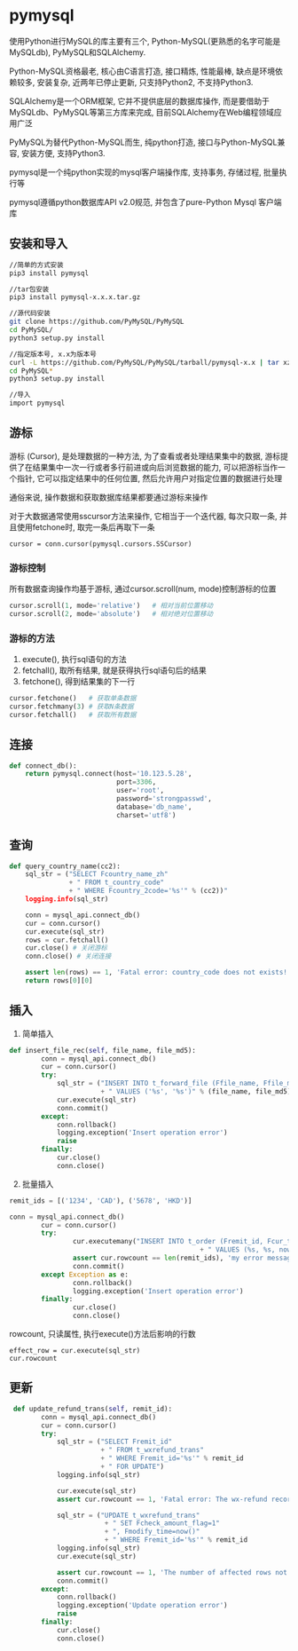 # pymysql

使用Python进行MySQL的库主要有三个, Python-MySQL(更熟悉的名字可能是MySQLdb), PyMySQL和SQLAlchemy. 

Python-MySQL资格最老, 核心由C语言打造, 接口精炼, 性能最棒, 缺点是环境依赖较多, 安装复杂, 近两年已停止更新, 只支持Python2, 不支持Python3. 

SQLAlchemy是一个ORM框架, 它并不提供底层的数据库操作, 而是要借助于MySQLdb、PyMySQL等第三方库来完成, 目前SQLAlchemy在Web编程领域应用广泛

PyMySQL为替代Python-MySQL而生, 纯python打造, 接口与Python-MySQL兼容, 安装方便, 支持Python3. 

pymysql是一个纯python实现的mysql客户端操作库, 支持事务, 存储过程, 批量执行等

pymysql遵循python数据库API v2.0规范, 并包含了pure-Python Mysql 客户端库

## 安装和导入

```sh
//简单的方式安装
pip3 install pymysql

//tar包安装
pip3 install pymysql-x.x.x.tar.gz

//源代码安装
git clone https://github.com/PyMySQL/PyMySQL
cd PyMySQL/
python3 setup.py install

//指定版本号, x.x为版本号
curl -L https://github.com/PyMySQL/PyMySQL/tarball/pymysql-x.x | tar xz
cd PyMySQL*
python3 setup.py install

//导入
import pymysql
```

## 游标

游标 (Cursor), 是处理数据的一种方法, 为了查看或者处理结果集中的数据, 游标提供了在结果集中一次一行或者多行前进或向后浏览数据的能力, 可以把游标当作一个指针, 它可以指定结果中的任何位置, 然后允许用户对指定位置的数据进行处理

通俗来说, 操作数据和获取数据库结果都要通过游标来操作

对于大数据通常使用sscursor方法来操作, 它相当于一个迭代器, 每次只取一条, 并且使用fetchone时, 取完一条后再取下一条
```
cursor = conn.cursor(pymysql.cursors.SSCursor)
```

### 游标控制

所有数据查询操作均基于游标, 通过cursor.scroll(num, mode)控制游标的位置
```python
cursor.scroll(1, mode='relative')   # 相对当前位置移动
cursor.scroll(2, mode='absolute')   # 相对绝对位置移动
```

### 游标的方法

1. execute(), 执行sql语句的方法
2. fetchall(), 取所有结果, 就是获得执行sql语句后的结果
3. fetchone(), 得到结果集的下一行

```python
cursor.fetchone()   # 获取单条数据
cursor.fetchmany(3) # 获取N条数据
cursor.fetchall()   # 获取所有数据
```

## 连接

```python
def connect_db():
    return pymysql.connect(host='10.123.5.28',
                           port=3306,
                           user='root',
                           password='strongpasswd',
                           database='db_name',
                           charset='utf8')
```

## 查询

```python
def query_country_name(cc2):
    sql_str = ("SELECT Fcountry_name_zh"
               + " FROM t_country_code"
               + " WHERE Fcountry_2code='%s'" % (cc2))"
    logging.info(sql_str)

    conn = mysql_api.connect_db()
    cur = conn.cursor()
    cur.execute(sql_str)
    rows = cur.fetchall()
    cur.close() # 关闭游标
    conn.close() # 关闭连接

    assert len(rows) == 1, 'Fatal error: country_code does not exists!'
    return rows[0][0]
```

## 插入

1. 简单插入
```python
def insert_file_rec(self, file_name, file_md5):
        conn = mysql_api.connect_db()
        cur = conn.cursor()
        try:
            sql_str = ("INSERT INTO t_forward_file (Ffile_name, Ffile_md5)", 
                       + " VALUES ('%s', '%s')" % (file_name, file_md5))
            cur.execute(sql_str)
            conn.commit()
        except:
            conn.rollback()
            logging.exception('Insert operation error')
            raise
        finally:
            cur.close()
            conn.close()
```

2. 批量插入
```python
remit_ids = [('1234', 'CAD'), ('5678', 'HKD')]

conn = mysql_api.connect_db()
        cur = conn.cursor()
        try:
                cur.executemany("INSERT INTO t_order (Fremit_id, Fcur_type, Fcreate_time)"
                                                + " VALUES (%s, %s, now())", new_items)
                assert cur.rowcount == len(remit_ids), 'my error message'
                conn.commit()
        except Exception as e:
                conn.rollback()
                logging.exception('Insert operation error')
        finally:
                cur.close()
                conn.close()
```

rowcount, 只读属性, 执行execute()方法后影响的行数
```
effect_row = cur.execute(sql_str)
cur.rowcount
```


## 更新

```python
 def update_refund_trans(self, remit_id):
        conn = mysql_api.connect_db()
        cur = conn.cursor()
        try:
            sql_str = ("SELECT Fremit_id"
                       + " FROM t_wxrefund_trans"
                       + " WHERE Fremit_id='%s'" % remit_id
                       + " FOR UPDATE")
            logging.info(sql_str)

            cur.execute(sql_str)
            assert cur.rowcount == 1, 'Fatal error: The wx-refund record be deleted!'

            sql_str = ("UPDATE t_wxrefund_trans"
                        + " SET Fcheck_amount_flag=1"
                        + ", Fmodify_time=now()"
                        + " WHERE Fremit_id='%s'" % remit_id
            logging.info(sql_str)
            cur.execute(sql_str)

            assert cur.rowcount == 1, 'The number of affected rows not equal to 1'
            conn.commit()
        except:
            conn.rollback()
            logging.exception('Update operation error')
            raise
        finally:
            cur.close()
            conn.close()
```


